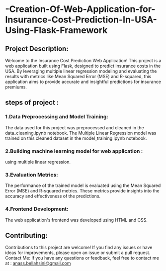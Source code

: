 # -Creation-Of-Web-Application-for-Insurance-Cost-Prediction-In-USA-Using-Flask-Framework

## Project Description: 
Welcome to the Insurance Cost Prediction Web Application! This project is a web application built using Flask, designed to predict insurance costs in the USA. By leveraging multiple linear regression modeling and evaluating the results with metrics like Mean Squared Error (MSE) and R-squared, this application aims to provide accurate and insightful predictions for insurance premiums. 

## steps of project : 

### 1.Data Preprocessing and Model Training: 
The data used for this project was preprocessed and cleaned in the data_cleaning.ipynb notebook. The Multiple Linear Regression model was trained on this cleaned dataset in the model_training.ipynb notebook. 
### 2.Building machine learning model for web application :
using multiple linear regression. 
### 3.Evaluation Metrics:
The performance of the trained model is evaluated using the Mean Squared Error (MSE) and R-squared metrics. These metrics provide insights into the accuracy and effectiveness of the predictions.
### 4.Frontend Development: 
The web application's frontend was developed using HTML and CSS. 

## Contributing: 
Contributions to this project are welcome! If you find any issues or have ideas for improvements, please open an issue or submit a pull request. Contact Me: If you have any questions or feedback, feel free to contact me at : anass.bellahsini@gmail.com
